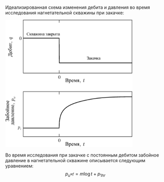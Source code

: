 Идеализированная схема изменения дебита и давления во время исследования нагнетательной скважины при закачке:

<img src="1.png" width="400">


Во время исследования при закачке с постоянным дебитом забойное давление в нагнетательной скважине описывается следующим уравнением:
$$p_{u^{w f}}=m \log t+p_{1 h r}$$


